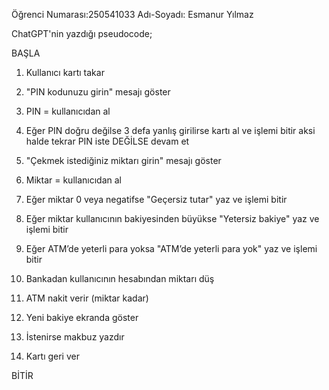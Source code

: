 Öğrenci Numarası:250541033
Adı-Soyadı: Esmanur Yılmaz 

ChatGPT'nin yazdığı pseudocode;

BAŞLA

1. Kullanıcı kartı takar
2. "PIN kodunuzu girin" mesajı göster
3. PIN = kullanıcıdan al

4. Eğer PIN doğru değilse
       3 defa yanlış girilirse kartı al ve işlemi bitir
       aksi halde tekrar PIN iste
   DEĞİLSE devam et

5. "Çekmek istediğiniz miktarı girin" mesajı göster
6. Miktar = kullanıcıdan al

7. Eğer miktar 0 veya negatifse
       "Geçersiz tutar" yaz ve işlemi bitir

8. Eğer miktar kullanıcının bakiyesinden büyükse
       "Yetersiz bakiye" yaz ve işlemi bitir

9. Eğer ATM’de yeterli para yoksa
       "ATM’de yeterli para yok" yaz ve işlemi bitir

10. Bankadan kullanıcının hesabından miktarı düş
11. ATM nakit verir (miktar kadar)
12. Yeni bakiye ekranda göster
13. İstenirse makbuz yazdır
14. Kartı geri ver

BİTİR
